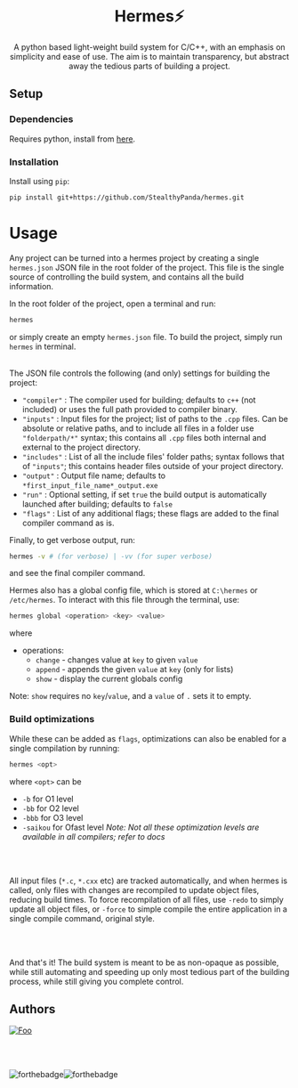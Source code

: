 
<h1 align = "center">Hermes⚡</h1>

<div align = "center">

A python based light-weight build system for C/C++, with an emphasis on simplicity and ease of use. The aim is to maintain transparency, but abstract away the tedious parts of building a project.

</div>


## Setup

### Dependencies

Requires python, install from [here](https://www.python.org/downloads/).

### Installation

Install using `pip`:
```bash
pip install git+https://github.com/StealthyPanda/hermes.git
```


# Usage

Any project can be turned into a hermes project by creating a single `hermes.json` JSON file in the root folder of the project. This file is the single source of controlling the build system, and contains all the build information.

In the root folder of the project, open a terminal and run:
```bash
hermes
```
or simply create an empty `hermes.json` file. To build the project, simply run `hermes` in terminal.
<br>
<br>

The JSON file controls the following (and only) settings for building the project:

- `"compiler"` : The compiler used for building; defaults to `c++` (not included) or uses the full path provided to compiler binary.
- `"inputs"` : Input files for the project; list of paths to the `.cpp` files. Can be absolute or relative paths, and to include all files in a folder use `"folderpath/*"` syntax; this contains all `.cpp` files both internal and external to the project directory.
- `"includes"` : List of all the include files' folder paths; syntax follows that of `"inputs"`; this contains header files outside of your project directory.
- `"output"` : Output file name; defaults to `*first_input_file_name*_output.exe`
- `"run"` : Optional setting, if set `true` the build output is automatically launched after building; defaults to `false`
- `"flags"` : List of any additional flags; these flags are added to the final compiler command as is.

Finally, to get verbose output, run:

```bash
hermes -v # (for verbose) | -vv (for super verbose)
```
and see the final compiler command.

Hermes also has a global config file, which is stored at `C:\hermes` or `/etc/hermes`. To interact with this file through the terminal, use:
```bash
hermes global <operation> <key> <value>
```
where

- operations:
    - `change` - changes value at `key` to given `value`
    - `append` - appends the given `value` at `key` (only for lists)
    - `show` - display the current globals config

Note: `show` requires no `key`/`value`, and a `value` of `.` sets it to empty.

### Build optimizations

While these can be added as `flags`, optimizations can also be enabled for a single compilation by running:
```bash
hermes <opt>
```
where `<opt>` can be
- `-b` for O1 level
- `-bb` for O2 level
- `-bbb` for O3 level
- `-saikou` for Ofast level
*Note: Not all these optimization levels are available in all compilers; refer to docs*

<br>
<br>

All input files (`*.c`, `*.cxx` etc) are tracked automatically, and when hermes is called, only files with changes are recompiled to update object files, reducing build times. To force recompilation of all files, use `-redo` to simply update all object files, or `-force` to simple compile the entire application in a single compile command, original style.

<br>
<br>

And that's it! The build system is meant to be as non-opaque as possible, while still automating and speeding up only most tedious part of the building process, while still giving you complete control.


## Authors
[![Foo](https://img.shields.io/badge/Made_with_❤️_by-@stealthypanda🐼-orange?style=for-the-badge&logo=python&link=)](https://sites.google.com/iitj.ac.in/stealthypanda/home)


<br>
<br>


![forthebadge](https://forthebadge.com/images/badges/built-with-love.svg)![forthebadge](https://forthebadge.com/images/badges/made-with-python.svg)
